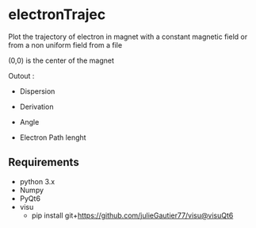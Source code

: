 # electronTrajec
Plot the trajectory of electron in magnet with a constant magnetic field or from a non uniform field from a file

(0,0) is the center of the magnet 

Outout :

* Dispersion

* Derivation

* Angle

* Electron Path lenght

## Requirements
*   python 3.x
*   Numpy
*   PyQt6
* visu
   * pip install git+https://github.com/julieGautier77/visu@visuQt6
